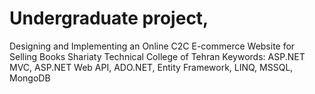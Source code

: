 # Undergraduate project, 
Designing and Implementing an Online C2C E-commerce Website for Selling Books Shariaty Technical College of Tehran 
Keywords: ASP.NET MVC, ASP.NET Web API, ADO.NET, Entity Framework, LINQ, MSSQL, MongoDB
